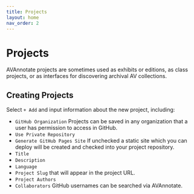 ```yaml
---
title: Projects
layout: home
nav_order: 2
---
```

# Projects
AVAnnotate projects are sometimes used as exhibits or editions, as class projects, or as interfaces for discovering archival AV collections. 

## Creating Projects
Select `+ Add` and input information about the new project, including:
- `GitHub Organization` Projects can be saved in any organization that a user has permission to access in GitHub.
- `Use Private Repository`
- `Generate GitHub Pages Site` If unchecked a static site which you can deploy will be created and checked into your project repository.
- `Title`
- `Description`
- `Language`
- `Project Slug` that will appear in the project URL.
- `Project Authors`
- `Collaborators` GitHub usernames can be searched via AVAnnotate.




